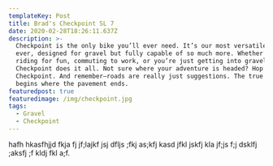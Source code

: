 ```yaml
---
templateKey: Post
title: Brad's Checkpoint SL 7
date: 2020-02-28T18:26:11.637Z
description: >-
  Checkpoint is the only bike you’ll ever need. It’s our most versatile model
  ever, designed for gravel but fully capable of so much more. Whether you’re
  riding for fun, commuting to work, or you’re just getting into gravel riding,
  Checkpoint does it all. Not sure where your adventure is headed? Hop on
  Checkpoint. And remember—roads are really just suggestions. The true adventure
  begins where the pavement ends.
featuredpost: true
featuredimage: /img/checkpoint.jpg
tags:
  - Gravel
  - Checkpoint
---
```

hafh hkasfhjjd fkja fj jf;lajkf jsj dfljs ;fkj as;kfj kasd jfkl jskfj kla jf;js f;j dsklfj ;aksfj ;f kldj fkl a;f.
